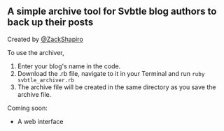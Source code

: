## A simple archive tool for Svbtle blog authors to back up their posts
Created by [@ZackShapiro](http://twitter.com/zackshapiro)

To use the archiver,
1. Enter your blog's name in the code.
2. Download the .rb file, navigate to it in your Terminal and run `ruby svbtle_archiver.rb`
3. The archive file will be created in the same directory as you save the archive file.

Coming soon: 
* A web interface